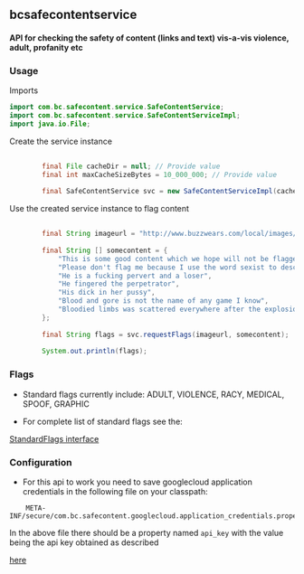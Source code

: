 ## bcsafecontentservice

#### API for checking the safety of content (links and text) vis-a-vis violence, adult, profanity etc

### Usage

Imports

```java
import com.bc.safecontent.service.SafeContentService;
import com.bc.safecontent.service.SafeContentServiceImpl;
import java.io.File;
```

Create the service instance

```java
        
        final File cacheDir = null; // Provide value
        final int maxCacheSizeBytes = 10_000_000; // Provide value        
        
        final SafeContentService svc = new SafeContentServiceImpl(cacheDir, maxCacheSizeBytes);  
```

Use the created service instance to flag content

```java
        
        final String imageurl = "http://www.buzzwears.com/local/images/fashion/2018/03/2_16257b445c0.jpg";
        
        final String [] somecontent = {
            "This is some good content which we hope will not be flagged because I have a pussy cat",
            "Please don't flag me because I use the word sexist to describe him",
            "He is a fucking pervert and a loser",
            "He fingered the perpetrator",
            "His dick in her pussy",
            "Blood and gore is not the name of any game I know",
            "Bloodied limbs was scattered everywhere after the explosion"
        };
        
        final String flags = svc.requestFlags(imageurl, somecontent);
        
        System.out.println(flags);
```

### Flags

- Standard flags currently include: ADULT, VIOLENCE, RACY, MEDICAL, SPOOF, GRAPHIC

- For complete list of standard flags see the:

[StandardFlags interface](../master/src/main/java/com/bc/safecontent/StandardFlags.java)

### Configuration

- For this api to work you need to save googlecloud application credentials in the following file on your classpath:

```
    META-INF/secure/com.bc.safecontent.googlecloud.application_credentials.properties
```

In the above file there should be a property named ```api_key``` with the value being the api key obtained as described

[here](https://cloud.google.com/docs/authentication/production#obtaining_and_providing_service_account_credentials_manually "Google cloud api key - obtaining and providing service account credentials manually")


